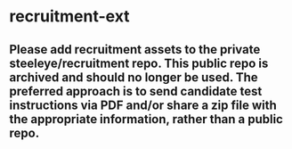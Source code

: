 # recruitment-ext

## Please add recruitment assets to the private steeleye/recruitment repo. This public repo is archived and should no longer be used. The preferred approach is to send candidate test instructions via PDF and/or share a zip file with the appropriate information, rather than a public repo.
